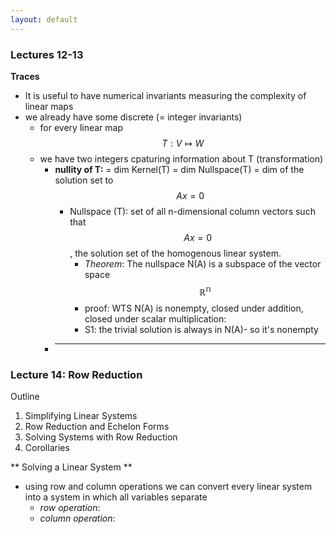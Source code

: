 ```yaml
---
layout: default
---
```

<script type="text/javascript" async
  src="https://cdn.mathjax.org/mathjax/latest/MathJax.js?config=TeX-MML-AM_CHTML">
</script>

### Lectures 12-13

**Traces**
* It is useful to have numerical invariants measuring the complexity of linear maps 
* we already have some discrete (= integer invariants) 
    - for every linear map $$T: V \mapsto W$$
    - we have two integers cpaturing information about T (transformation)
        + **nullity of T:** = dim Kernel(T) = dim Nullspace(T) = dim of the solution set to $$Ax=0$$
            + Nullspace (T): set of all n-dimensional column vectors such that $$Ax=0$$, the solution set of the homogenous linear system. 
                * _Theorem_: The nullspace N(A) is a subspace of the vector space $$\mathbb{R^{n}}$$
                * proof: WTS N(A) is nonempty, closed under addition, closed under scalar multiplication:
                * S1: the trivial solution is always in N(A)- so it's nonempty
        + ****

### Lecture 14: Row Reduction

Outline
1. Simplifying Linear Systems
2. Row Reduction and Echelon Forms
3. Solving Systems with Row Reduction
4. Corollaries

** Solving a Linear System **
*  using row and column operations we can convert every linear system into a system in which all variables separate
    -  _row operation_: 
    -  _column operation_:
